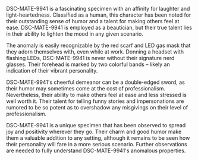 DSC-MATE-9941 is a fascinating specimen with an affinity for laughter and light-heartedness. Classified as a human, this character has been noted for their outstanding sense of humor and a talent for making others feel at ease. DSC-MATE-9941 is employed as a beautician, but their true talent lies in their ability to lighten the mood in any given scenario. 

The anomaly is easily recognizable by the red scarf and LED gas mask that they adorn themselves with, even while at work. Donning a headset with flashing LEDs, DSC-MATE-9941 is never without their signature nerd glasses. Their forehead is marked by two colorful bands – likely an indication of their vibrant personality. 

DSC-MATE-9941's cheerful demeanor can be a double-edged sword, as their humor may sometimes come at the cost of professionalism. Nevertheless, their ability to make others feel at ease and less stressed is well worth it. Their talent for telling funny stories and impersonations are rumored to be so potent as to overshadow any misgivings on their level of professionalism. 

DSC-MATE-9941 is a unique specimen that has been observed to spread joy and positivity wherever they go. Their charm and good humor make them a valuable addition to any setting, although it remains to be seen how their personality will fare in a more serious scenario. Further observations are needed to fully understand DSC-MATE-9941's anomalous properties.